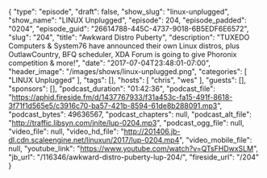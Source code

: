 {
  "type": "episode",
  "draft": false,
  "show_slug": "linux-unplugged",
  "show_name": "LINUX Unplugged",
  "episode": 204,
  "episode_padded": "0204",
  "episode_guid": "26614788-445C-4737-9018-6B5EDF6E6572",
  "slug": "204",
  "title": "Awkward Distro Puberty",
  "description": "TUXEDO Computers & System76 have announced their own Linux distros, plus OutlawCountry, BFQ scheduler, XDA Forum is going to give Phoronix competition & more!",
  "date": "2017-07-04T23:48:01-07:00",
  "header_image": "/images/shows/linux-unplugged.png",
  "categories": [
    "LINUX Unplugged"
  ],
  "tags": [],
  "hosts": [
    "chris",
    "wes"
  ],
  "guests": [],
  "sponsors": [],
  "podcast_duration": "01:42:36",
  "podcast_file": "https://aphid.fireside.fm/d/1437767933/f31a453c-fa15-491f-8618-3f71f1d565e5/c3916c70-ba57-421b-8594-61de8b288091.mp3",
  "podcast_bytes": 49636567,
  "podcast_chapters": null,
  "podcast_alt_file": "http://traffic.libsyn.com/jnite/lup-0204.mp3",
  "podcast_ogg_file": null,
  "video_file": null,
  "video_hd_file": "http://201406.jb-dl.cdn.scaleengine.net/linuxun/2017/lup-0204.mp4",
  "video_mobile_file": null,
  "youtube_link": "https://www.youtube.com/watch?v=QTsFHDwxSLM",
  "jb_url": "/116346/awkward-distro-puberty-lup-204/",
  "fireside_url": "/204"
}

